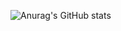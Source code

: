 ![Anurag's GitHub stats](https://github-readme-stats.vercel.app/api?username=yangyiqiu123&count_private=true)
